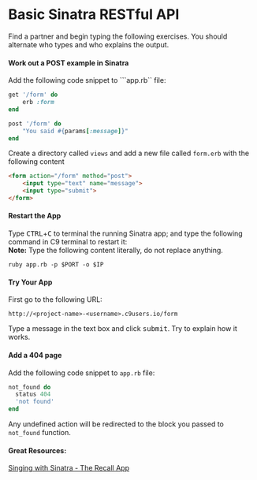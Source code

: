 # Basic Sinatra RESTful API

Find a partner and begin typing the following exercises. You should alternate who types and who explains the output.

#### Work out a POST example in Sinatra
Add the following code snippet to ```app.rb`` file:
```ruby
get '/form' do
    erb :form
end

post '/form' do
    "You said #{params[:message]}"
end
```

Create a directory called ```views``` and add a new file called ```form.erb``` with the following content
```html
<form action="/form" method="post">
    <input type="text" name="message">
    <input type="submit">
</form>
```

#### Restart the App
Type <kbd>CTRL</kbd>+<kbd>C</kbd> to terminal the running Sinatra app; and type the following command in C9 terminal to restart it:  
**Note:** Type the following content literally, do not replace anything.
```
ruby app.rb -p $PORT -o $IP
```
#### Try Your App
First go to the following URL:
```
http://<project-name>-<username>.c9users.io/form
```
Type a message in the text box and click <kbd>submit</kbd>. Try to explain how it works.


#### Add a 404 page
Add the following code snippet to ```app.rb``` file:
```ruby
not_found do
  status 404
  'not found'
end
```
Any undefined action will be redirected to the block you passed to ```not_found``` function.

#### Great Resources:
[Singing with Sinatra - The Recall App](http://code.tutsplus.com/tutorials/singing-with-sinatra-the-recall-app--net-19128)
